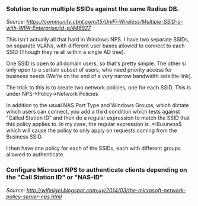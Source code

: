 ### Solution to run multiple SSIDs against the same Radius DB.

_Source: https://community.ubnt.com/t5/UniFi-Wireless/Multiple-SSID-s-with-WPA-Enterprise/td-p/446927_

<quote>
  This isn't actually all that hard in Windows NPS.  I have two separate SSIDs, on separate VLANs, with different user bases allowed to connect to each SSID (Though they're all within a single AD tree).
  
  One SSID is open to all domain users, so that's pretty simple.  The other si only open to a certain subset of users, who need priority access for business needs (We're on the end of a very narrow bandwidth satellite link).
  
  The trick to this is to create two network policies, one for each SSID.  This is under NPS->Policy->Network Policies
  
  In addition to the usual NAS Port Type and Windows Groups, which dictate which users can connect, you add a third condition which tests against "Called Station ID" and then do a regular expression to match the SSID that this policy applies to.  In my case, the regular expression is .*:Business$ which will cause the policy to only apply on requests coming from the Business SSID.
  
  I then have one policy for each of the SSIDs, each with different groups allowed to authenticate.
</quote>

### Configure Microsot NPS to authenticate clients depending on the "Call Station ID" or "NAS-ID"

_Source: http://wifinigel.blogspot.com.uy/2014/03/the-microsoft-network-policy-server-nps.html_
